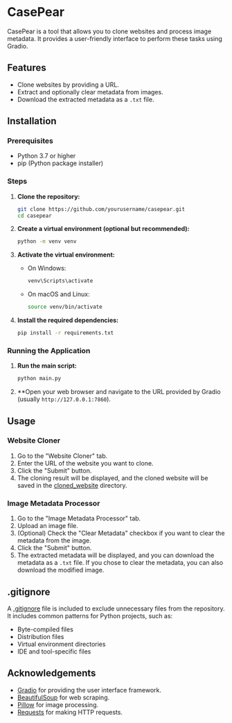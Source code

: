 # CasePear

CasePear is a tool that allows you to clone websites and process image metadata. It provides a user-friendly interface to perform these tasks using Gradio.

## Features

- Clone websites by providing a URL.
- Extract and optionally clear metadata from images.
- Download the extracted metadata as a `.txt` file.

## Installation

### Prerequisites

- Python 3.7 or higher
- pip (Python package installer)

### Steps

1. **Clone the repository:**

    ```sh
    git clone https://github.com/yourusername/casepear.git
    cd casepear
    ```

2. **Create a virtual environment (optional but recommended):**

    ```sh
    python -m venv venv
    ```

3. **Activate the virtual environment:**

    - On Windows:

        ```sh
        venv\Scripts\activate
        ```

    - On macOS and Linux:

        ```sh
        source venv/bin/activate
        ```

4. **Install the required dependencies:**

    ```sh
    pip install -r requirements.txt
    ```

### Running the Application

1. **Run the main script:**

    ```sh
    python main.py
    ```

2. **Open your web browser and navigate to the URL provided by Gradio (usually `http://127.0.0.1:7860`).

## Usage

### Website Cloner

1. Go to the "Website Cloner" tab.
2. Enter the URL of the website you want to clone.
3. Click the "Submit" button.
4. The cloning result will be displayed, and the cloned website will be saved in the [cloned_website](http://_vscodecontentref_/#%7B%22uri%22%3A%7B%22%24mid%22%3A1%2C%22fsPath%22%3A%22e%3A%5C%5Cgit%5C%5Cweb_scrapper%5C%5Ccloned_website%22%2C%22_sep%22%3A1%2C%22path%22%3A%22%2FE%3A%2Fgit%2Fweb_scrapper%2Fcloned_website%22%2C%22scheme%22%3A%22file%22%7D%7D) directory.

### Image Metadata Processor

1. Go to the "Image Metadata Processor" tab.
2. Upload an image file.
3. (Optional) Check the "Clear Metadata" checkbox if you want to clear the metadata from the image.
4. Click the "Submit" button.
5. The extracted metadata will be displayed, and you can download the metadata as a `.txt` file. If you chose to clear the metadata, you can also download the modified image.

## .gitignore

A [.gitignore](http://_vscodecontentref_/#%7B%22uri%22%3A%7B%22%24mid%22%3A1%2C%22fsPath%22%3A%22e%3A%5C%5Cgit%5C%5Cweb_scrapper%5C%5C.gitignore%22%2C%22_sep%22%3A1%2C%22path%22%3A%22%2FE%3A%2Fgit%2Fweb_scrapper%2F.gitignore%22%2C%22scheme%22%3A%22file%22%7D%7D) file is included to exclude unnecessary files from the repository. It includes common patterns for Python projects, such as:

- Byte-compiled files
- Distribution files
- Virtual environment directories
- IDE and tool-specific files

## Acknowledgements

- [Gradio](https://gradio.app/) for providing the user interface framework.
- [BeautifulSoup](https://www.crummy.com/software/BeautifulSoup/) for web scraping.
- [Pillow](https://python-pillow.org/) for image processing.
- [Requests](https://docs.python-requests.org/en/latest/) for making HTTP requests.
